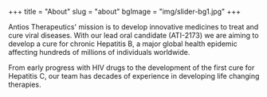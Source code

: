 +++
title = "About"
slug = "about"
bgImage = "img/slider-bg1.jpg"
+++


Antios Therapeutics' mission is to develop innovative medicines to treat and cure viral diseases. With our lead oral candidate (ATI-2173) we are aiming to develop a cure for chronic Hepatitis B, a major global health epidemic affecting hundreds of millions of individuals worldwide.

From early progress with HIV drugs to the development of the first cure for Hepatitis C, our team has decades of experience in developing life changing therapies.